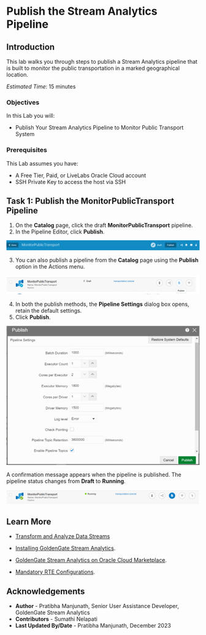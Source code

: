 
# Publish the Stream Analytics Pipeline

## Introduction

This lab walks you through steps to publish a Stream Analytics pipeline that is built to monitor the public transportation in a marked geographical location.

*Estimated Time*: 15 minutes

### Objectives
In this Lab you will:
- Publish Your Stream Analytics Pipeline to Monitor Public Transport System

### Prerequisites
This Lab assumes you have:
- A Free Tier, Paid, or LiveLabs Oracle Cloud account
- SSH Private Key to access the host via SSH

## **Task 1:** Publish the MonitorPublicTransport Pipeline

1. On the **Catalog** page, click the draft **MonitorPublicTransport** pipeline.
2. In the Pipeline Editor, click **Publish**.

![Publish Pipeline from the Pipeline Editor](./images/PubPPlneEditor.PNG "")

3. You can also publish a pipeline from the **Catalog** page using the **Publish** option in the Actions menu.

![Publish Pipeline from the Catalog Page](./images/PubPPlneCat.PNG "")

4. In both the publish methods, the **Pipeline Settings** dialog box opens, retain the default settings. 
5. Click **Publish**.

![Publish Pipeline from the Pipeline Editor](./images/PubPPlneSettings.PNG "")

A confirmation message appears when the pipeline is published. The pipeline status changes from **Draft** to **Running**.

![Publish Pipeline from the Pipeline Editor](./images/PublishedPPlne.PNG "")



## Learn More

* [Transform and Analyze Data Streams](https://docs.oracle.com/en/middleware/fusion-middleware/osa/19.1/using/creating-pipeline-transform-and-analyze-data-streams.html#GUID-9DB9B57A-1095-4557-ACB9-816A696EB121)

* [Installing GoldenGate Stream Analytics](https://docs.oracle.com/en/middleware/fusion-middleware/osa/19.1/install/how-install-goldengate-stream-analytics.html#GUID-13BC895D-6AD1-4398-98E2-B5BE5B14D26B).

* [GoldenGate Stream Analytics on Oracle Cloud Marketplace](https://docs.oracle.com/en/middleware/fusion-middleware/osa/19.1/osamp/getting-started-goldengate-stream-analytics-oci.html#GUID-B488861E-1C43-4177-A1F8-40F8E44754AD).

* [Mandatory RTE Configurations](https://docs.oracle.com/en/middleware/fusion-middleware/osa/19.1/using/configuring-runtime-environment.html#GUID-EB33DDFD-7444-434D-8944-059564A453FD).

## Acknowledgements
* **Author** - Pratibha Manjunath, Senior User Assistance Developer, GoldenGate Stream Analytics
* **Contributors** - Sumathi Nelapati
* **Last Updated By/Date** - Pratibha Manjunath, December 2023
